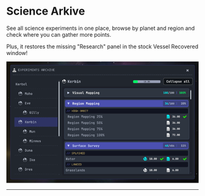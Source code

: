 # Science Arkive

See all science experiments in one place, browse by planet and region and check where you can gather more points.

Plus, it restores the missing "Research" panel in the stock Vessel Recovered window!

![Science Arkive in game screen](public/science-arkive-banner.png)

---





